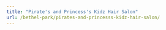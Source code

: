 ```yaml
---
title: "Pirate's and Princess's Kidz Hair Salon"
url: /bethel-park/pirates-and-princesss-kidz-hair-salon/
---
```

